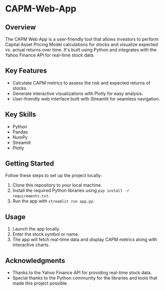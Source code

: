 # CAPM-Web-App
## Overview

The CAPM Web App is a user-friendly tool that allows investors to perform Capital Asset Pricing Model calculations for stocks and visualize expected vs. actual returns over time. It's built using Python and integrates with the Yahoo Finance API for real-time stock data.

## Key Features

- Calculate CAPM metrics to assess the risk and expected returns of stocks.
- Generate interactive visualizations with Plotly for easy analysis.
- User-friendly web interface built with Streamlit for seamless navigation.

## Key Skills

- Python
- Pandas
- NumPy
- Streamlit
- Plotly

## Getting Started

Follow these steps to set up the project locally:

1. Clone this repository to your local machine.
2. Install the required Python libraries using `pip install -r requirements.txt`.
3. Run the app with `streamlit run app.py`.

## Usage

1. Launch the app locally.
2. Enter the stock symbol or name.
3. The app will fetch real-time data and display CAPM metrics along with interactive charts.

## Acknowledgments

- Thanks to the Yahoo Finance API for providing real-time stock data.
- Special thanks to the Python community for the libraries and tools that made this project possible.
